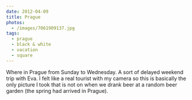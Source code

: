 ```yaml
---
date: 2012-04-09
title: Prague
photos:
  - /images/7061909137.jpg
tags:
  - prague
  - black & white
  - vacation
  - square
---
```


Where in Prague from Sunday to Wednesday. A sort of delayed weekend trip with Eva. I felt like a real tourist with my camera so this is basically the only picture I took that is not on when we drank beer at a random beer garden (the spring had arrived in Prague).

